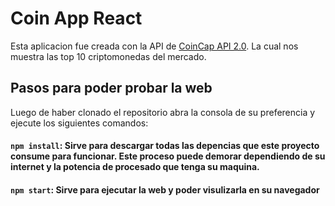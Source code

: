 # Coin App React

Esta aplicacion fue creada con la API de [CoinCap API 2.0](https://docs.coincap.io/). La cual nos muestra las top 10 criptomonedas del mercado.

## Pasos para poder probar la web

Luego de haber clonado el repositorio abra la consola de su preferencia y ejecute los siguientes comandos:

#### `npm install`: Sirve para descargar todas las depencias que este proyecto consume para funcionar. Este proceso puede demorar dependiendo de su internet y la potencia de procesado que tenga su maquina.

#### `npm start`: Sirve para ejecutar la web y poder visulizarla en su navegador 
